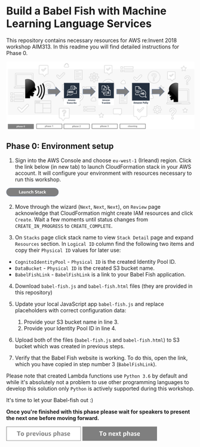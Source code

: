 Build a Babel Fish with Machine Learning Language Services
=========================================

This repository contains necessary resources for AWS re:Invent 2018 workshop AIM313. In this readme you will find detailed instructions for Phase 0.

<img src="../../img/flow0.png" />


Phase 0: Environment setup
-----

1. Sign into the AWS Console and choose `eu-west-1` (Irleand) region. Click the link below (in new tab) to launch CloudFormation stack in your AWS account. It will configure your environment with resources necessary to run this workshop.

<a href="https://console.aws.amazon.com/cloudformation/home?region=eu-west-1#/stacks/new?stackName=babel-fish-app&templateURL=https://s3-eu-west-1.amazonaws.com/babel-fish-reinvent/cfn-babel-fish.yaml" ><img src="../../img/button-launch-stack.png" width="140"></a>

2. Move through the wizard (`Next`, `Next`, `Next`), on `Review` page acknowledge that CloudFormation might create IAM resources and click `Create`. Wait a few moments until status changes from `CREATE_IN_PROGRESS` to `CREATE_COMPLETE`.

3. On `Stacks` page click stack name to view `Stack Detail` page and expand `Resources` section. In `Logical ID` column find the following two items and copy their `Physical ID` values for later use:

* `CognitoIdentityPool` - `Physical ID` is the created Identity Pool ID.
* `DataBucket` - `Physical ID` is the created S3 bucket name.
* `BabelFishLink` - `BabelFishLink` is a link to your Babel Fish application.

4. Download `babel-fish.js` and `babel-fish.html` files (they are provided in this repository)
5. Update your local JavaScript app `babel-fish.js` and replace placeholders with correct configuration data:

    1. Provide your S3 bucket name in line 3.
    1. Provide your Identity Pool ID in line 4.

7. Upload both of the files (`babel-fish.js` and `babel-fish.html`) to S3 bucket which was created in previous steps.
8. Verify that the Babel Fish website is working. To do this, open the link, which you have copied in step number 3 (`BabelFishLink`).

Please note that created Lambda functions use `Python 3.6` by default and while it's absolutely not a problem to use other programming languages to develop this solution only `Python` is actively supported during this workshop.

It's time to let your Babel-fish out :)

**Once you're finished with this phase please wait for speakers to present the next one before moving forward.**

<a href="../../README.md"><img src="../../img/button-previous.png" width="200"></a>
<a href="../phase1"><img src="../../img/button-next.png" width="200"></a>
